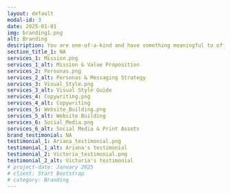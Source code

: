 ```yaml
---
layout: default
modal-id: 3
date: 2025-01-01
img: branding1.png
alt: Branding
description: You are one-of-a-kind and have something meaningful to offer the world. Your brand should reflect that. By developing distinctive visuals and written elements aligned with your values and goals, you can show your authentic self and attract the kindred spirits you seek. I can help you create a unique brand identity that builds recognition, connection and trust with your audience.
section_title_1: NA
services_1: Mission.png
services_1_alt: Mission & Value Proposition
services_2: Personas.png
services_2_alt: Personas & Messaging Strategy
services_3: Visual_Style.png
services_3_alt: Visual Style Guide
services_4: Copywriting.png
services_4_alt: Copywriting
services_5: Website_Building.png
services_5_alt: Website Building
services_6: Social_Media.png
services_6_alt: Social Media & Print Assets
brand_testimonial: NA
testimonial_1: Ariana_testimonial.png
testimonial_1_alt: Ariana's testimonial
testimonial_2: Victoria_testimonial.png
testimonial_2_alt: Victoria's testimonial
# project-date: January 2025
# client: Start Bootstrap
# category: Branding 
---
```

